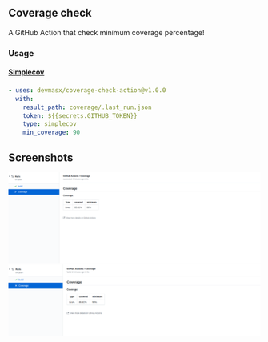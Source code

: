 ## Coverage check

A GitHub Action that check minimum coverage percentage!

### Usage

#### [Simplecov](https://github.com/colszowka/simplecov)

```yml
- uses: devmasx/coverage-check-action@v1.0.0
  with:
    result_path: coverage/.last_run.json
    token: ${{secrets.GITHUB_TOKEN}}
    type: simplecov
    min_coverage: 90
```

## Screenshots

![Success](./screenshots/success.png)
![Fail](./screenshots/fail.png)

